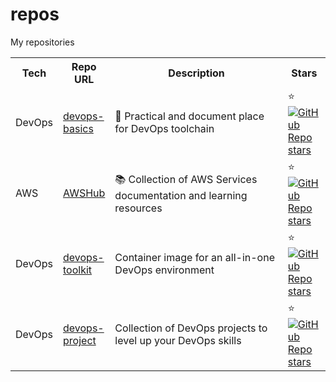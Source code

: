 # repos

My repositories

<table>
    <tr>
        <th>Tech</th>
        <th>Repo URL</th>
        <th>Description</th>
        <th>Stars</th>
    </tr>
    <tr>
        <td>DevOps</td>
        <td><a href="https://github.com/tungbq/devops-basics">devops-basics</a></td>
        <td style="width:400px">  🚀 Practical and document place for DevOps toolchain</td>
        <td>⭐<a href="https://github.com/tungbq/devops-basics/stargazers"><img alt="GitHub Repo stars" src="https://img.shields.io/github/stars/tungbq/devops-basics"/></a></td>
    </tr>
    <tr>
        <td>AWS</td>
        <td><a href="https://github.com/tungbq/AWSHub">AWSHub</a></td>
        <td style="width:400px">📚 Collection of AWS Services documentation and learning resources</td>
        <td>⭐<a href="https://github.com/tungbq/AWSHub/stargazers"><img alt="GitHub Repo stars" src="https://img.shields.io/github/stars/tungbq/AWSHub"/></a></td>
    </tr>
    <tr>
        <td>DevOps</td>
        <td><a href="https://github.com/tungbq/devops-toolkit">devops-toolkit</a></td>
        <td style="width:400px">Container image for an all-in-one DevOps environment</td>
        <td>⭐<a href="https://github.com/tungbq/devops-toolkit/stargazers"><img alt="GitHub Repo stars" src="https://img.shields.io/github/stars/tungbq/devops-toolkit"/></a></td>
    </tr>
    <tr>
        <td>DevOps</td>
        <td><a href="https://github.com/tungbq/devops-project">devops-project</a></td>
        <td style="width:400px">Collection of DevOps projects to level up your DevOps skills</td>
        <td>⭐<a href="https://github.com/tungbq/devops-project/stargazers"><img alt="GitHub Repo stars" src="https://img.shields.io/github/stars/tungbq/devops-project"/></a></td>
    </tr>
</table>
